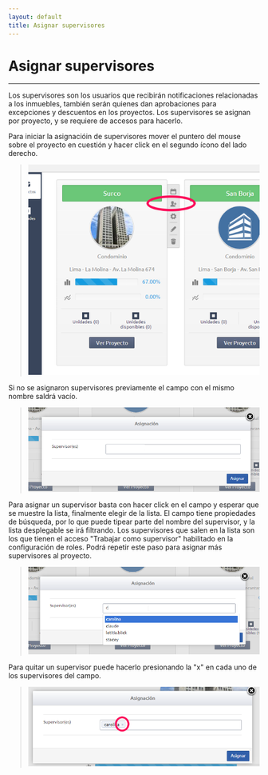 ```yaml
---
layout: default
title: Asignar supervisores
---
```


# Asignar supervisores
---------------------------------------
  
  Los supervisores son los usuarios que recibirán notificaciones relacionadas a los inmuebles, también serán quienes dan aprobaciones para excepciones y descuentos en los proyectos. Los supervisores se asignan por proyecto, y se requiere de accesos para hacerlo.

  Para iniciar la asignacióin de supervisores mover el puntero del mouse sobre el proyecto en cuestión y hacer click en el segundo ícono del lado derecho.
  >![Opción de asignación de supervisor](/images/menuasignacion.png)

  Si no se asignaron supervisores previamente el campo con el mismo nombre saldrá vacío.
  >![Campo de supervisores](/images/camposupervisores.png)  

  Para asignar un supervisor basta con hacer click en el campo y esperar que se muestre la lista, finalmente elegir de la lista. El campo tiene propiedades de búsqueda, por lo que puede tipear parte del nombre del supervisor, y la lista desplegable se irá filtrando. Los supervisores que salen en la lista son los que tienen el acceso "Trabajar como supervisor" habilitado en la configuración de roles. Podrá repetir este paso para asignar más supervisores al proyecto.
  >![Lista de supervisores](/images/listasupervisores.png)

  Para quitar un supervisor puede hacerlo presionando la "x" en cada uno de los supervisores del campo.
  >![Retirar supervisor](/images/retirarsupervisor.png)
  
